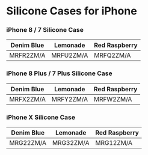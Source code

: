 # Silicone Cases for iPhone

### iPhone 8 / 7 Silicone Case

| Denim Blue | Lemonade | Red Raspberry |
|-----|-----|-----|
| MRFR2ZM/A | MRFU2ZM/A | MRFQ2ZM/A |

### iPhone 8 Plus / 7 Plus Silicone Case

| Denim Blue | Lemonade | Red Raspberry |
|-----|-----|-----|
| MRFX2ZM/A | MRFY2ZM/A | MRFW2ZM/A |

### iPhone X Silicone Case

| Denim Blue | Lemonade | Red Raspberry |
|-----|-----|-----|
| MRG22ZM/A | MRG32ZM/A | MRG12ZM/A |

